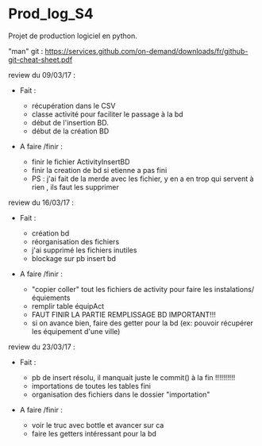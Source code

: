 # Prod_log_S4
Projet de production logiciel en python.

"man" git : https://services.github.com/on-demand/downloads/fr/github-git-cheat-sheet.pdf

review du 09/03/17 : 

- Fait :
  - récupération dans le CSV
  - classe activité pour faciliter le passage à la bd
  - début de l'insertion BD.
  - début de la création BD
  
- A faire /finir :
  - finir le fichier ActivityInsertBD 
  - finir la creation de bd si etienne a pas fini
  - PS : j'ai fait de la merde avec les fichier, y en  a en trop qui servent à rien , ils faut les supprimer
  
  
review du 16/03/17 :
- Fait :
  - création bd
  - réorganisation des fichiers
  - j'ai supprimé les fichiers inutiles
  - blockage sur pb insert bd
  
  
- A faire /finir :
  - "copier coller" tout les fichiers de activity pour faire les instalations/équiements
  - remplir table équipAct
  - FAUT FINIR LA PARTIE REMPLISSAGE BD IMPORTANT!!!
  - si on avance bien, faire des getter pour la bd (ex: pouvoir récupérer les équipement d'une ville)
  
review du 23/03/17 :
- Fait :
  - pb de insert résolu, il manquait juste le commit() à la fin !!!!!!!!!!
  - importations de toutes les tables fini
  - organisation des fichiers dans le dossier "importation"
  
- A faire /finir :
  - voir le truc avec bottle et avancer sur ca
  - faire les getters intéressant pour la bd
  
